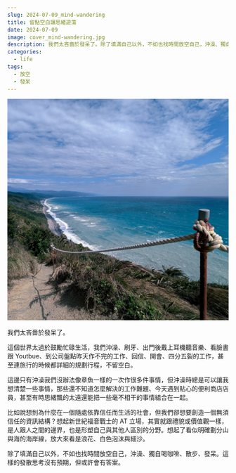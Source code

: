 ```yaml
---
slug: 2024-07-09_mind-wandering
title: 留點空白讓思緒遊蕩
date: 2024-07-09
image: cover_mind-wandering.jpg
description: 我們太吝嗇於發呆了。除了填滿自己以外，不如也找時間放空自己，沖澡、獨自喝咖啡、散步、發呆。這樣的發散思考沒有預期，但或許會有答案。
categories:
  - life
tags:
  - 放空
  - 發呆
---
```


![cover_mind-wandering.jpg](cover_mind-wandering.jpg)

我們太吝嗇於發呆了。

這個世界太過於鼓勵忙碌生活，我們沖澡、刷牙、出門後戴上耳機聽音樂、看臉書跟 Youtbue、到公司盤點昨天作不完的工作、回信、開會、四分五裂的工作，甚至連旅行的時候都詳細的規劃行程，不留空白。

這邊只有沖澡我們沒辦法像章魚一樣的一次作很多件事情，但沖澡時總是可以讓我想清楚一些事情，那些還不知道怎麼解決的工作難題、今天遇到貼心的便利商店店員，甚至有時思緒飄的太遠還能把一些毫不相干的事情組合在一起。

比如說想到為什麼在一個隨處依靠信任而生活的社會，但我們卻想要創造一個無須信任的資訊結構？想起新世紀福音戰士的 AT 立場，其實就跟禮貌或價值觀一樣，是人跟人之間的邊界，也是形塑自己與其他人區別的分野。想起了看似明確劃分山與海的海岸線，放大來看是浪花、白色泡沫與細沙。

除了填滿自己以外，不如也找時間放空自己，沖澡、獨自喝咖啡、散步、發呆。這樣的發散思考沒有預期，但或許會有答案。
